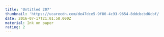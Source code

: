 ```yaml
---
title: 'Untitled 207'
thumbnail: 'https://ucarecdn.com/de47dce5-9f80-4c93-9654-8ddcbcbd6cbf/'
date: 2016-07-17T21:01:58.000Z
material: Ink on paper
rating: 2
---
```

